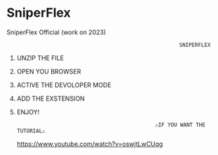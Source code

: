 # SniperFlex
SniperFlex Official (work on 2023)

                                                           SNIPERFLEX

1) UNZIP THE FILE
2) OPEN YOU BROWSER
3) ACTIVE THE DEVOLOPER MODE 
4) ADD THE EXSTENSION 
5) ENJOY!

                                                   ⚠IF YOU WANT THE TUTORIAL⚠

   https://www.youtube.com/watch?v=oswjtLwCUqg
